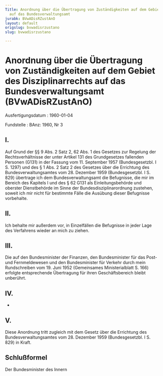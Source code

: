```yaml
---
Title: Anordnung über die Übertragung von Zuständigkeiten auf dem Gebiet des Disziplinarrechts
  auf das Bundesverwaltungsamt
jurabk: BVwADisRZustAnO
layout: default
origslug: bvwadisrzustano
slug: bvwadisrzustano

---
```


# Anordnung über die Übertragung von Zuständigkeiten auf dem Gebiet des Disziplinarrechts auf das Bundesverwaltungsamt (BVwADisRZustAnO)

Ausfertigungsdatum
:   1960-01-04

Fundstelle
:   BAnz: 1960, Nr 3



## I.

Auf Grund der §§ 9 Abs. 2 Satz 2, 62 Abs. 1 des Gesetzes zur Regelung der Rechtsverhältnisse der unter Artikel 131 des Grundgesetzes fallenden Personen (G131) in der Fassung vom 11. September 1957 (Bundesgesetzbl. I S. 1297) und des § 1 Abs. 2 Satz 2 des Gesetzes über die Errichtung des Bundesverwaltungsamtes vom 28. Dezember 1959 (Bundesgesetzbl. I S. 829) übertrage ich dem Bundesverwaltungsamt die Befugnisse, die mir im Bereich des Kapitels I und des § 62 G131 als Einleitungsbehörde und oberster Dienstbehörde im Sinne der Bundesdisziplinarordnung zustehen, soweit ich mir nicht für bestimmte Fälle die Ausübung dieser Befugnisse vorbehalte.


## II.

Ich behalte mir außerdem vor, in Einzelfällen die Befugnisse in jeder Lage des Verfahrens wieder an mich zu ziehen.


## III.

Die auf den Bundesminister der Finanzen, den Bundesminister für das Post- und Fernmeldewesen und den Bundesminister für Verkehr durch mein Rundschreiben vom 19. Juni 1952 (Gemeinsames Ministerialblatt S. 166) erfolgte entsprechende Übertragung für ihren Geschäftsbereich bleibt unberührt.


## IV.

-


## V.

Diese Anordnung tritt zugleich mit dem Gesetz über die Errichtung des Bundesverwaltungsamtes vom 28. Dezember 1959 (Bundesgesetzbl. I S. 829) in Kraft.


## Schlußformel

Der Bundesminister des Innern


